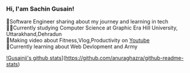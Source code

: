 ### Hi, I'am Sachin Gusain!

🙎Software Engineer sharing about my journey and learning in tech<br/>
🧑‍🎓Currently studying Computer Science at Graphic Era Hill University, Uttarakhand,Dehradun<br/>
🎨Making video about Fitness,Vlog,Productivity on [Youtube](https://www.youtube.com/@sachingusain6609)<br/>
💭Currently learning about Web Devlopment and Army<br/>

[!Gusainji's github stats](https://github-readme-stats.vercel.app/api?username=sachingusain)](https://github.com/anuraghazra/github-readme-stats)
